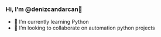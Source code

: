 ### Hi, I’m @denizcandarcan👋 
  - 🌱 I’m currently learning Python
  - 💞️ I’m looking to collaborate on automation python projects
